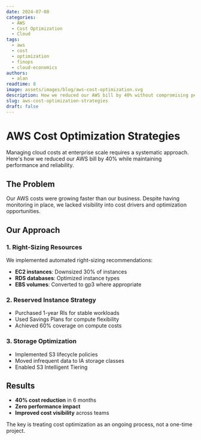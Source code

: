```yaml
---
date: 2024-07-08
categories:
  - AWS
  - Cost Optimization
  - Cloud
tags:
  - aws
  - cost
  - optimization
  - finops
  - cloud-economics
authors:
  - alan
readtime: 8
image: assets/images/blog/aws-cost-optimization.svg
description: How we reduced our AWS bill by 40% without compromising performance or reliability
slug: aws-cost-optimization-strategies
draft: false
---
```


# AWS Cost Optimization Strategies

Managing cloud costs at enterprise scale requires a systematic approach. Here's how we reduced our AWS bill by 40% while maintaining performance and reliability.

<!-- more -->

## The Problem

Our AWS costs were growing faster than our business. Despite having monitoring in place, we lacked visibility into cost drivers and optimization opportunities.

## Our Approach

### 1. Right-Sizing Resources

We implemented automated right-sizing recommendations:

- **EC2 instances**: Downsized 30% of instances
- **RDS databases**: Optimized instance types
- **EBS volumes**: Converted to gp3 where appropriate

### 2. Reserved Instance Strategy

- Purchased 1-year RIs for stable workloads
- Used Savings Plans for compute flexibility
- Achieved 60% coverage on compute costs

### 3. Storage Optimization

- Implemented S3 lifecycle policies
- Moved infrequent data to IA storage classes
- Enabled S3 Intelligent Tiering

## Results

- **40% cost reduction** in 6 months
- **Zero performance impact**
- **Improved cost visibility** across teams

The key is treating cost optimization as an ongoing process, not a one-time project.